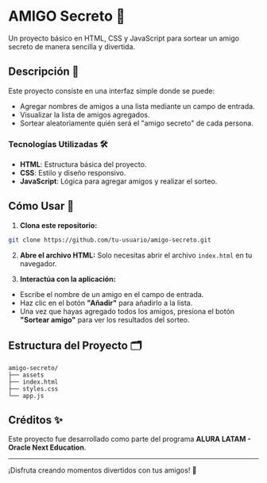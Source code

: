 # AMIGO Secreto 🎉

Un proyecto básico en HTML, CSS y JavaScript para sortear un amigo secreto de manera sencilla y divertida.

## Descripción 📄

Este proyecto consiste en una interfaz simple donde se puede:

- Agregar nombres de amigos a una lista mediante un campo de entrada.
- Visualizar la lista de amigos agregados.
- Sortear aleatoriamente quién será el "amigo secreto" de cada persona.

### Tecnologías Utilizadas 🛠️

- **HTML**: Estructura básica del proyecto.
- **CSS**: Estilo y diseño responsivo.
- **JavaScript**: Lógica para agregar amigos y realizar el sorteo.

## Cómo Usar 🚀

1. **Clona este repositorio:**

```bash
git clone https://github.com/tu-usuario/amigo-secreto.git
```

2. **Abre el archivo HTML:**
   Solo necesitas abrir el archivo `index.html` en tu navegador.

3. **Interactúa con la aplicación:**

- Escribe el nombre de un amigo en el campo de entrada.
- Haz clic en el botón **"Añadir"** para añadirlo a la lista.
- Una vez que hayas agregado todos los amigos, presiona el botón **"Sortear amigo"** para ver los resultados del sorteo.

## Estructura del Proyecto 🗂️

```
amigo-secreto/
├── assets
├── index.html
├── styles.css
└── app.js
```

## Créditos ✨

Este proyecto fue desarrollado como parte del programa **ALURA LATAM - Oracle Next Education**.

---

¡Disfruta creando momentos divertidos con tus amigos! 🎊
